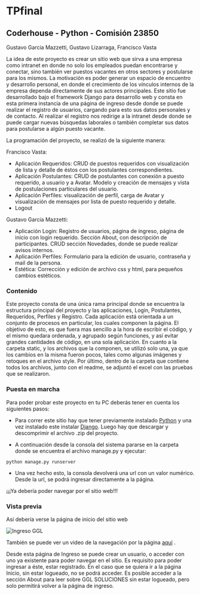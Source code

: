 # TPfinal
## Coderhouse - Python - Comisión 23850
Gustavo Garcia Mazzetti, Gustavo Lizarraga, Francisco Vasta

La idea de este proyecto es crear un sitio web que sirva a una empresa como intranet en donde no solo los empleados puedan encontrarse y conectar, sino también ver puestos vacantes en otros sectores y postularse para los mismos. La motivación es poder generar un espacio de encuentro y desarrollo personal, en donde el crecimiento de los vínculos internos de la empresa dependa directamente de sus actores principales.
Este sitio fue desarrollado bajo el framework Django para desarrollo web y consta en esta primera instancia de una página de ingreso desde donde se puede realizar el registro de usuarios, cargando para esto sus datos personales y de contacto. Al realizar el registro nos redirige a la intranet desde donde se puede cargar nuevas búsquedas laborales o también completar sus datos para postularse a algún puesto vacante.

La programación del proyecto, se realizó de la siguiente manera:

Francisco Vasta:  
- Aplicación Requeridos: CRUD de puestos requeridos con visualización de lista y detalle de éstos con los postulantes correspondientes.
- Aplicación Postulantes: CRUD de postulantes con conexión a puesto requerido, a usuario y a Avatar. Modelo y creación de mensajes y vista de postulaciones particulares del usuario.
- Aplicación Perfiles: visualización de perfil, carga de Avatar y visualización de mensajes por lista de puesto requerido y detalle.
- Logout
      
Gustavo Garcia Mazzetti:
- Aplicación Login: Registro de usuarios, página de ingreso, página de inicio con login requerido. Sección About, con descripción de participantes. CRUD sección Novedades, donde se puede realizar avisos internos.
- Aplicación Perfiles: Formulario para la edición de usuario, contraseña y mail de la persona.
- Estética: Corrección y edición de archivo css y html, para pequeños cambios estéticos.
### Contenido

Este proyecto consta de una única rama principal donde se encuentra la estructura principal del proyecto y las aplicaciones, Login, Postulantes, Requeridos, Perfiles y Registro. Cada aplicación está orientada a un conjunto de procesos en particular, los cuales componen la página. El objetivo de esto, es que fuera mas sencillo a la hora de escribir el código, y el mismo quedara ordenada, y agrupado según funciones, y así evitar grandes cantidades de código, en una sola aplicación. En cuanto a la carpeta static, y los archivos que la componen, se utilizó solo una, ya que los cambios en la misma fueron pocos, tales como algunas imágenes y retoques en el archivo style. Por último, dentro de la carpeta que contiene todos los archivos, junto con el readme, se adjuntó el excel con las pruebas que se realizaron. 


### Puesta en marcha

Para poder probar este proyecto en tu PC deberás tener en cuenta los siguientes pasos:

- Para correr este sitio hay que tener previamente instalado [Python](https://www.python.org/) y una vez instalado este instalar [Django](https://docs.djangoproject.com/en/4.0/topics/install/). Luego hay que descargar y descomprimir el archivo .zip del proyecto.

- A continuación desde la consola del sistema pararse en la carpeta donde se encuentra el archivo manage.py y ejecutar:
```
python manage.py runserver
```

- Una vez hecho esto, la consola devolverá una url con un valor numérico. Desde la url, se podrá ingresar directamente a la página.


¡¡¡Ya debería poder navegar por el sitio web!!!

### Vista previa

Así debería verse la página de inicio del sitio web

![Ingreso GGL](https://user-images.githubusercontent.com/94941251/149009867-4747eccc-4a5a-4220-a907-0f665c6f4066.jpg)

También se puede ver un video de la navegación por la página [aquí](https://drive.google.com/file/d/1y65Pyb89ero8WyBOHyenUzFGv4gEPjBq/view?usp=sharing) .

Desde esta página de Ingreso se puede crear un usuario, o acceder con uno ya existente para poder navegar en el sitio. Es requisito para poder ingresar a éste, estar registrado. En el caso que se quiera ir a la página Inicio, sin estar logueado, no se podrá acceder. Es posible acceder a la sección About para leer sobre GGL SOLUCIONES sin estar logueado, pero solo permitirá volver a la página de ingreso.


